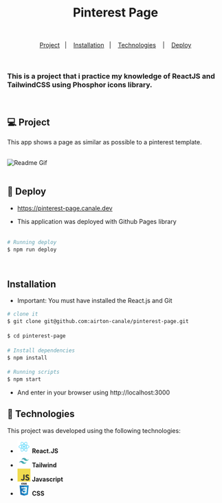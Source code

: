<h1 align="center"><strong></strong></h1>
<h1 align="center"><strong>Pinterest Page</strong></h1>
<br>
<p align="center">
  <a href="#-project">Project</a>&nbsp;&nbsp;&nbsp;|&nbsp;&nbsp;&nbsp;
  <a href="#installation">Installation</a>&nbsp;&nbsp;&nbsp;|&nbsp;&nbsp;&nbsp;
  <a href="#-technologies">Technologies</a>
  &nbsp;&nbsp;&nbsp;|&nbsp;&nbsp;&nbsp;
  <a href="#-deploy">Deploy</a>
</p>

<br>



### This is a project that i practice my knowledge of ReactJS and TailwindCSS using Phosphor icons library.

<br>

## 💻 Project


<p>This app shows a page as similar as possible to a pinterest template.</p>

<br>
<img src="./github/readme.gif" alt="Readme Gif">
<br>
<br>

## 🚀 Deploy
 -  https://pinterest-page.canale.dev

 - This application was deployed with Github Pages library 


 ```bash
 
# Running deploy
$ npm run deploy
```
<br>

## Installation

- Important: You must have installed the React.js and Git

```bash
# clone it
$ git clone git@github.com:airton-canale/pinterest-page.git

$ cd pinterest-page

# Install dependencies
$ npm install

# Running scripts
$ npm start
```
- And enter in your browser using http://localhost:3000


## 🚀 Technologies

This project was developed using the following technologies:

- <img height="30" src="https://raw.githubusercontent.com/github/explore/80688e429a7d4ef2fca1e82350fe8e3517d3494d/topics/react/react.png"> **React.JS**
- <img height="30" src="https://raw.githubusercontent.com/github/explore/80688e429a7d4ef2fca1e82350fe8e3517d3494d/topics/tailwind/tailwind.png"> **Tailwind**
- <img height="30" src="https://raw.githubusercontent.com/github/explore/80688e429a7d4ef2fca1e82350fe8e3517d3494d/topics/javascript/javascript.png"> **Javascript**
- <img height="30" src="https://raw.githubusercontent.com/github/explore/80688e429a7d4ef2fca1e82350fe8e3517d3494d/topics/css/css.png"> **CSS**

